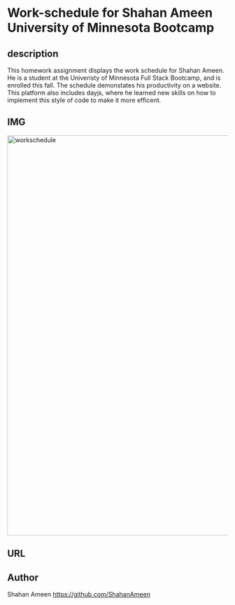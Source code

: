 # Work-schedule for Shahan Ameen University of Minnesota Bootcamp

## description
This homework assignment displays the work schedule for Shahan Ameen. He is a student at the Univeristy of Minnesota Full Stack Bootcamp, and is enrolled this fall. The schedule demonstates his productivity on a website. This platform also includes dayjs, where he learned new skills on how to implement this style of code to make it more efficent.
## IMG
<img width="914" alt="workschedule" src="https://github.com/ShahanAmeen/work-schedule/assets/144054784/f6dc0c47-3003-47ff-a526-a4dbb348bd44">


## URL

## Author
Shahan Ameen
https://github.com/ShahanAmeen 
